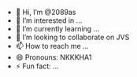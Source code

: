 - 👋 Hi, I’m @2089as
- 👀 I’m interested in ...
- 🌱 I’m currently learning ...
- 💞️ I’m looking to collaborate on JVS
- 📫 How to reach me ...
- 😄 Pronouns: NKKKHA1
- ⚡ Fun fact: ...

<!---
2089as/2089as is a ✨ special ✨ repository because its `README.md` (this file) appears on your GitHub profile.
You can click the Preview link to take a look at your changes.
--->
